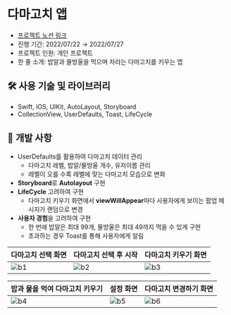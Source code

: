 # 다마고치 앱
- [프로젝트 노션 링크](https://organized-elderberry-847.notion.site/bfa6b9d79e2f4d8a9767b27775fb3cf2)
- 진행 기간: 2022/07/22 → 2022/07/27
- 프로젝트 인원: 개인 프로젝트
- 한 줄 소개: 밥알과 물방울을 먹으며 자라는 다마고치를 키우는 앱

## 🛠️ 사용 기술 및 라이브러리

- Swift, iOS, UIKit, AutoLayout, Storyboard
- CollectionView, UserDefaults, Toast, LifeCycle

## 👾 개발 사항

- UserDefaults를 활용하여 다마고치 데이터 관리
    - 다마고치 레벨, 밥알/물방울 개수, 유저이름 관리
    - 레벨이 오를 수록 레벨에 맞는 다마고치 모습으로 변화
- **Storyboard**로 **Autolayout** 구현
- **LifeCycle** 고려하여 구현
    - 다마고치 키우기 화면에서 **viewWillAppear**마다 사용자에게 보이는 팝업 메시지가 랜덤으로 변경
- **사용자 경험**을 고려하여 구현
    - 한 번에 밥알은 최대 99개, 물방울은 최대 49까지 먹을 수 있게 구현
    - 초과하는 경우 Toast를 통해 사용자에게 알림

| <center>다마고치 선택 화면</center> | <center>다마고치 선택 후 시작</center> | <center>다마고치 키우기 화면</center>
|---|---|---|
| ![b1](https://user-images.githubusercontent.com/70970222/217821242-15813409-e43a-40b5-b97a-a2cfd6c9429a.png) | ![b2](https://user-images.githubusercontent.com/70970222/217821238-2ed83c71-4bd3-4589-8b30-a3f3f4740595.png) | ![b3](https://user-images.githubusercontent.com/70970222/217821236-5f6d6e9a-c426-4804-8726-94b36a1b443c.png)

| <center>밥과 물을 먹여 다마고치 키우기</center> | <center>설정 화면</center> | <center>다마고치 변경하기 화면</center>
|---|---|---|
| ![b4](https://user-images.githubusercontent.com/70970222/217821231-428dc9b5-7888-4502-b3ca-9db5a586b179.png) | ![b5](https://user-images.githubusercontent.com/70970222/217821225-1452aa76-4195-4437-9008-8d03a3f568a0.png) | ![b6](https://user-images.githubusercontent.com/70970222/217821218-505ca355-8083-4098-a7b0-21e13c0f87cd.png)


